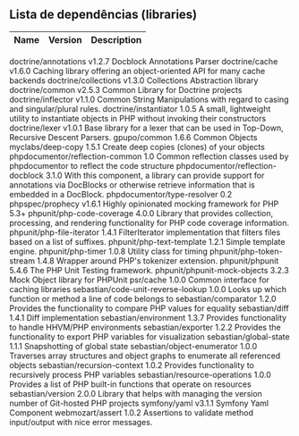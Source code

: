 
## Lista de dependências (libraries)

Name | Version | Description
-----|---------|------------------------------------------------------
doctrine/annotations               v1.2.7 Docblock Annotations Parser
doctrine/cache                     v1.6.0 Caching library offering an object-oriented API for many cache backends
doctrine/collections               v1.3.0 Collections Abstraction library
doctrine/common                    v2.5.3 Common Library for Doctrine projects
doctrine/inflector                 v1.1.0 Common String Manipulations with regard to casing and singular/plural rules.
doctrine/instantiator              1.0.5  A small, lightweight utility to instantiate objects in PHP without invoking their constructors
doctrine/lexer                     v1.0.1 Base library for a lexer that can be used in Top-Down, Recursive Descent Parsers.
gpupo/common                       1.6.6  Common Objects
myclabs/deep-copy                  1.5.1  Create deep copies (clones) of your objects
phpdocumentor/reflection-common    1.0    Common reflection classes used by phpdocumentor to reflect the code structure
phpdocumentor/reflection-docblock  3.1.0  With this component, a library can provide support for annotations via DocBlocks or otherwise retrieve information that is embedded in a DocBlock.
phpdocumentor/type-resolver        0.2    
phpspec/prophecy                   v1.6.1 Highly opinionated mocking framework for PHP 5.3+
phpunit/php-code-coverage          4.0.0  Library that provides collection, processing, and rendering functionality for PHP code coverage information.
phpunit/php-file-iterator          1.4.1  FilterIterator implementation that filters files based on a list of suffixes.
phpunit/php-text-template          1.2.1  Simple template engine.
phpunit/php-timer                  1.0.8  Utility class for timing
phpunit/php-token-stream           1.4.8  Wrapper around PHP's tokenizer extension.
phpunit/phpunit                    5.4.6  The PHP Unit Testing framework.
phpunit/phpunit-mock-objects       3.2.3  Mock Object library for PHPUnit
psr/cache                          1.0.0  Common interface for caching libraries
sebastian/code-unit-reverse-lookup 1.0.0  Looks up which function or method a line of code belongs to
sebastian/comparator               1.2.0  Provides the functionality to compare PHP values for equality
sebastian/diff                     1.4.1  Diff implementation
sebastian/environment              1.3.7  Provides functionality to handle HHVM/PHP environments
sebastian/exporter                 1.2.2  Provides the functionality to export PHP variables for visualization
sebastian/global-state             1.1.1  Snapshotting of global state
sebastian/object-enumerator        1.0.0  Traverses array structures and object graphs to enumerate all referenced objects
sebastian/recursion-context        1.0.2  Provides functionality to recursively process PHP variables
sebastian/resource-operations      1.0.0  Provides a list of PHP built-in functions that operate on resources
sebastian/version                  2.0.0  Library that helps with managing the version number of Git-hosted PHP projects
symfony/yaml                       v3.1.1 Symfony Yaml Component
webmozart/assert                   1.0.2  Assertions to validate method input/output with nice error messages.


